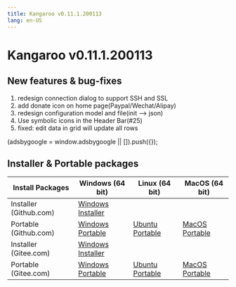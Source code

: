 ```yaml
---
title: Kangaroo v0.11.1.200113
lang: en-US
---
```


# Kangaroo v0.11.1.200113

## New features & bug-fixes
1. redesign connection dialog to support SSH and SSL
2. add donate icon on home page(Paypal/Wechat/Alipay)
3. redesign configuration model and file(init --> json)
4. Use symbolic icons in the Header Bar(#25)
5. fixed: edit data in grid will update all rows


<div>
    <ins class="adsbygoogle"
        style="display:block; text-align:center;"
        data-ad-layout="in-article"
        data-ad-format="fluid"
        data-ad-client="ca-pub-3975819313740938"
        data-ad-slot="6760827895"></ins>
    <script2 type="text/javascript">
        (adsbygoogle = window.adsbygoogle || []).push({});
    </script2>
</div>


## Installer & Portable packages <Badge text="link expired" type="warning"/>

| Install Packages              | Windows (64 bit)  | Linux (64 bit)    | MacOS (64 bit)    |
|-------------------------------|-------------------|-------------------|-------------------|
| Installer (Github.com) | [Windows Installer](https://github.com/dbkangaroo/kangaroo/releases/download/v0.11.1.200113/Kangaroo_0.11.1.200113_win64.exe) | | |
| Portable (Github.com)  | [Windows Portable](https://github.com/dbkangaroo/kangaroo/releases/download/v0.11.1.200113/Kangaroo_0.11.1.200113_win64.7z) | [Ubuntu Portable](https://github.com/dbkangaroo/kangaroo/releases/download/v0.11.1.200113/Kangaroo_0.11.1.200113_ubuntu.zip) | [MacOS Portable](https://github.com/dbkangaroo/kangaroo/releases/download/v0.11.1.200113/Kangaroo_0.11.1.200113_macos.zip) |
| Installer (Gitee.com) | [Windows Installer](https://gitee.com/dbkangaroo/kangaroo/attach_files/326642/download) | | |
| Portable (Gitee.com)  | [Windows Portable](https://gitee.com/dbkangaroo/kangaroo/attach_files/326643/download) | [Ubuntu Portable](https://gitee.com/dbkangaroo/kangaroo/attach_files/326641/download) | [MacOS Portable](https://gitee.com/dbkangaroo/kangaroo/attach_files/326644/download) |